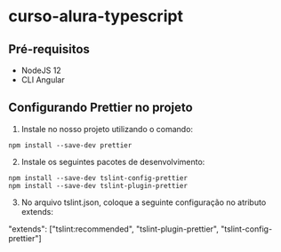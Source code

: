 # curso-alura-typescript

## Pré-requisitos

- NodeJS 12
- CLI Angular

## Configurando Prettier no projeto

1) Instale no nosso projeto utilizando o comando:

```
npm install --save-dev prettier
```

2) Instale os seguintes pacotes de desenvolvimento:

```
npm install --save-dev tslint-config-prettier
npm install --save-dev tslint-plugin-prettier
```

3) No arquivo tslint.json, coloque a seguinte configuração no atributo extends:

"extends": ["tslint:recommended", "tslint-plugin-prettier", "tslint-config-prettier"]